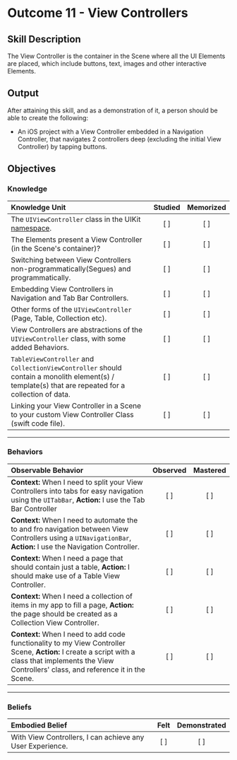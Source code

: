 # Outcome 11 - View Controllers
## Skill Description

The View Controller is the container in the Scene where all the UI Elements are placed, which include buttons, text, images and other interactive Elements.

## Output

After attaining this skill, and as a demonstration of it, a person should be able to create the following:

- An iOS project with a View Controller embedded in a Navigation Controller, that navigates 2 controllers deep (excluding the initial View Controller) by tapping buttons.


## Objectives
### Knowledge

| Knowledge Unit   |      Studied      | Memorized |
|:-------------|:------------------:|:--------:|
| The `UIViewController` class in the UIKit [namespace](../4%20-%20Object%20Oriented%20Programming/). | [ ] | [ ] |
| The Elements present a View Controller (in the Scene's container)? | [ ] | [ ] |
| Switching between View Controllers non-programmatically(Segues) and programmatically. | [ ] | [ ] |
| Embedding View Controllers in Navigation and Tab Bar Controllers. | [ ] | [ ] |
| Other forms of the `UIViewController` (Page, Table, Collection etc). | [ ] | [ ] |
| View Controllers are abstractions of the `UIViewController` class, with some added Behaviors. | [ ] | [ ] |
| `TableViewController` and `CollectionViewController` should contain a monolith element(s) / template(s) that are repeated for a collection of data. | [ ] | [ ] |
| Linking your View Controller in a Scene to your custom View Controller Class (swift code file). | [ ] | [ ] |

------

### Behaviors

| Observable Behavior   |      Observed      | Mastered |
|:-------------|:------------------:|:--------:|
| **Context:** When I need to split your View Controllers into tabs for easy navigation using the `UITabBar`, **Action:** I use the Tab Bar Controller | [ ] | [ ] |
| **Context:** When I need to automate the to and fro navigation between View Controllers using a `UINavigationBar`, **Action:** I use the Navigation Controller. | [ ] | [ ] |
| **Context:** When I need a page that should contain just a table, **Action:** I should make use of a Table View Controller. | [ ] | [ ] |
| **Context:** When I need a collection of items in my app to fill a page, **Action:** the page should be created as a Collection View Controller. | [ ] | [ ] |
| **Context:** When I need to add code functionality to my View Controller Scene, **Action:** I create a script with a class that implements the View Controllers' class, and reference it in the Scene. | [ ] | [ ] |
------

### Beliefs

| Embodied Belief   |      Felt      | Demonstrated |
|:-------------|:------------------:|:--------:|
| With View Controllers, I can achieve any User Experience. | [ ] | [ ] |
